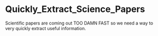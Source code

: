 # Quickly_Extract_Science_Papers
Scientific papers are coming out TOO DAMN FAST so we need a way to very quickly extract useful information.
